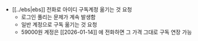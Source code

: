 - [[../ebs|ebs]] 전화로 아이디 구독계정 옮기는 것 요청
  - 로그인 풀리는 문제가 계속 발생함
  - 일반 계정으로 구독 옮기는 것 요청
  - 59000원 계정은 [[2026-01-14]] 에 전화하면 그 가격 그대로 구독 연장 가능

